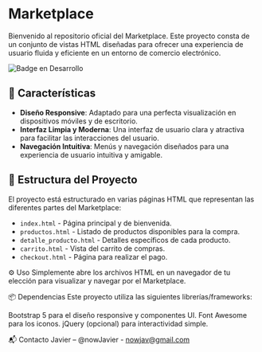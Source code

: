 # Marketplace

Bienvenido al repositorio oficial del Marketplace. Este proyecto consta de un conjunto de vistas HTML diseñadas para ofrecer una experiencia de usuario fluida y eficiente en un entorno de comercio electrónico.

![Badge en Desarrollo](https://img.shields.io/badge/status-en%20desarrollo-green)

## 🚀 Características

- **Diseño Responsive**: Adaptado para una perfecta visualización en dispositivos móviles y de escritorio.
- **Interfaz Limpia y Moderna**: Una interfaz de usuario clara y atractiva para facilitar las interacciones del usuario.
- **Navegación Intuitiva**: Menús y navegación diseñados para una experiencia de usuario intuitiva y amigable.

## 📐 Estructura del Proyecto

El proyecto está estructurado en varias páginas HTML que representan las diferentes partes del Marketplace:

- `index.html` - Página principal y de bienvenida.
- `productos.html` - Listado de productos disponibles para la compra.
- `detalle_producto.html` - Detalles específicos de cada producto.
- `carrito.html` - Vista del carrito de compras.
- `checkout.html` - Página para realizar el pago.

⚙️ Uso
Simplemente abre los archivos HTML en un navegador de tu elección para visualizar y navegar por el Marketplace.

📦 Dependencias
Este proyecto utiliza las siguientes librerías/frameworks:

Bootstrap 5 para el diseño responsive y componentes UI.
Font Awesome para los iconos.
jQuery (opcional) para interactividad simple.

📬 Contacto
Javier – @nowJavier - nowjav@gmail.com



